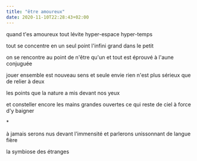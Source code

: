```yaml
---
title: "être amoureux"
date: 2020-11-10T22:28:43+02:00
---
```


quand t'es amoureux tout lévite
hyper-espace hyper-temps

tout se concentre en un seul point
l'infini grand dans le petit

on se rencontre au point de n'être qu'un
et tout est éprouvé à l'aune conjuguée

jouer ensemble est nouveau sens et seule envie
rien n'est plus sérieux que de relier à deux

les points que la nature a mis devant nos yeux

et consteller encore les mains grandes ouvertes
ce qui reste de ciel à force d'y baigner

\*

à jamais serons nus devant l'immensité
et parlerons unissonnant de langue fière

la symbiose des étranges
